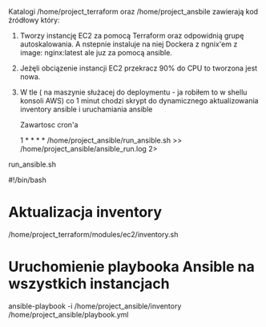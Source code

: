 Katalogi /home/project_terraform oraz /home/project_ansbile zawierają kod źródłowy który:
1. Tworzy instancję EC2 za pomocą Terraform oraz odpowidnią grupę autoskalowania. A nstepnie instaluje na niej Dockera z ngnix'em z image: nginx:latest ale juz za pomocą ansible.
2. Jeżęli obciązenie instancji EC2 przekracz 90% do CPU to tworzona jest nowa.
3. W tle ( na maszynie służacej do deploymentu - ja robiłem to w shellu konsoli AWS) co 1 minut chodzi skrypt do dynamicznego aktualizowania inventory ansible i uruchamiania ansible

   Zawartosc cron'a
   
   1 * * * * /home/project_ansible/run_ansible.sh >> /home/project_ansible/ansible_run.log 2>

   
run_ansible.sh

#!/bin/bash
# Aktualizacja inventory
/home/project_terraform/modules/ec2/inventory.sh

# Uruchomienie playbooka Ansible na wszystkich instancjach
ansible-playbook -i /home/project_ansible/inventory /home/project_ansible/playbook.yml
